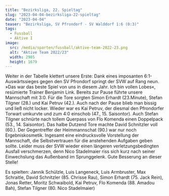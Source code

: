 ```yaml
---
title: "Bezirksliga, 22. Spieltag"
slug: "2023-04-04-bezirksliga-22-spieltag"
date: "2023-04-04"
teaser: "Bezirksliga, SV Pfrondorf - SV Walddorf 1:6 (0:3)"
tags:
  - Fussball
  - Aktive I
image:
  src: /media/sparten/fussball/aktive-team-2022-23.png
  alt: "Aktive Team 2022/23"
  width: 2985
  height: 1679 
---
```

Weiter in der Tabelle klettert unsere Erste: Dank eines imposanten 6:1-Auswärtssieges gegen den SV Pfrondorf springt der SVW auf Rang neun. »Das war das beste Spiel von uns in diesem Jahr. Ich bin vollen Lobes«, resümierte Trainer Benjamin Link. Bereits zur Pause führte unsere Mannschaft mit 3:0. Für die Tore sorgten Simon Erhardt (23.Minute), Stefan Tilgner (28.) und Kai Petruv (42.). Auch nach der Pause blieb man bissig und ließ nicht locker. Wieder war es Kai Petruv, der diesmal den Pfrondorfer Torwart umkurvte und zum 4:0 einschob (47., 15. Saisontor). Auch Stefan Tilgner schnürte nach tollem Querpass von Flo Komenda einen Doppelpack (53., 14. Saisontor). Das halbe Dutzend Tore machte David Schnitzler voll (60.). Der Gegentreffer der Heimmannschat (90.) war nur noch Ergebniskosmetik. Ingesamt eine eindrucksvolle Vorstellung der Mannschaft, die Selbstvertrauen für die anstehenden Aufgaben geben sollte. Leider muss der SVW wieder einen längeren verletzungsbedingten Ausfall verschmerzen, denn Nico Stadelmaier riss sich kurz nach seiner Einwechslung das Außenband im Sprunggelenk. Gute Besserung an dieser Stelle!

Es spielten: Jannik Schülzle, Luis Langeneck, Luis Armbruster, Max Schraitle, David Schnitzler (85. Chrisse Rau), Simon Erhardt (75. Jack Rein), Jonas Retter, Moritz Schwaibold, Kai Petruv, Flo Komenda (88. Amadou Bah), Stefan Tilgner (80. Nico Stadelmaier)
